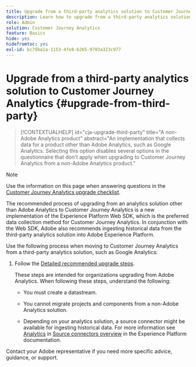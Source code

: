 ```yaml
---
title: Upgrade from a third-party analytics solution to Customer Journey Analytics
description: Learn how to upgrade from a third-party analytics solution to Customer Journey Analytics
role: Admin
solution: Customer Journey Analytics
feature: Basics
hide: yes
hidefromtoc: yes
exl-id: bc79ba1a-1153-4fe8-b265-9703a323c977
---
```

# Upgrade from a third-party analytics solution to Customer Journey Analytics {#upgrade-from-third-party}

<!-- markdownlint-disable MD034 -->

>[!CONTEXTUALHELP]
>id="cja-upgrade-third-party"
>title="A non-Adobe Analytics product"
>abstract="An implementation that collects data for a product other than Adobe Analytics, such as Google Analytics. Selecting this option disables several options in the questionnaire that don't apply when upgrading to Customer Journey Analytics from a non-Adobe Analytics product."

<!-- markdownlint-enable MD034 -->

>[!NOTE]
> 
>Use the information on this page when answering questions in the [Customer Journey Analytics upgrade checklist](https://gigazelle.github.io/cja-ttv/).

The recommended process of upgrading from an analytics solution other than Adobe Analytics to Customer Journey Analytics is a new implementation of the Experience Platform Web SDK, which is the preferred data collection method for Customer Journey Analytics. In conjunction with the Web SDK, Adobe also recommends ingesting historical data from the third-party analytics solution into Adobe Experience Platform. 

<!-- After you have enough historical data using the Experience Platform Web SDK and you have fully transitioned to Customer Journey Analytics, the Analytics source connector can be turned off and the Web SDK can be used exclusively. -->

Use the following process when moving to Customer Journey Analytics from a third-party analytics solution, such as Google Analytics: 

1. Follow the [Detailed recommended upgrade steps](/help/getting-started/cja-upgrade/cja-upgrade-recommendations.md#detailed-recommended-upgrade-steps).

   These steps are intended for organizations upgrading from Adobe Analytics. When following these steps, understand the following:
   
   * You must create a datastream.

   * You cannot migrate projects and components from a non-Adobe Analytics solution.

   * Depending on your analytics solution, a source connector might be available for ingesting historical data. For more information see [Analytics](https://experienceleague.adobe.com/en/docs/experience-platform/sources/home#analytics) in [Source connectors overview](https://experienceleague.adobe.com/en/docs/experience-platform/sources/home) in the Experience Platform documentation.


Contact your Adobe representative if you need more specific advice, guidance, or support.

